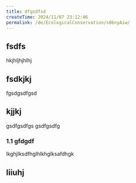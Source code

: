 ```yaml
---
title: dfgsdfsd
createTime: 2024/11/07 23:12:46
permalink: /de/EcologicalConservation/s06nyAiw/
---
```


## fsdfs
hkjhljhjhlhj
## fsdkjkj

fgsdgsdfgsd

## kjjkj

gsdfgsdfgs
gsdfgsdfg

### 1.1 gfdgdf


lkghjlksdfhglhlkhglksafdhgk

## liiuhj

